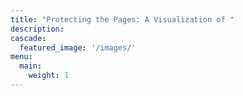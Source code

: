```yaml
---
title: "Protecting the Pages: A Visualization of "
description: 
cascade:
  featured_image: '/images/'
menu:
  main:
    weight: 1
---
```

